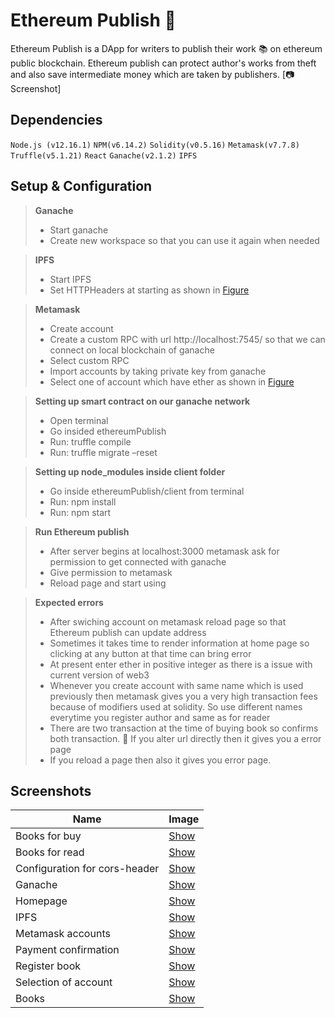 # Ethereum Publish :gem:
Ethereum Publish is a DApp for writers to publish their work :books: on ethereum public blockchain. Ethereum publish can protect author's works from theft and also save intermediate money which are taken by publishers. [:camera: Screenshot]

## Dependencies
`Node.js (v12.16.1)`
`NPM(v6.14.2)`
`Solidity(v0.5.16)`
`Metamask(v7.7.8)`
`Truffle(v5.1.21)`
`React`
`Ganache(v2.1.2)`
`IPFS`

## Setup & Configuration

> **Ganache**
> - Start ganache
> - Create new workspace so that you can use it again when needed 

> **IPFS**
> - Start IPFS
> - Set HTTPHeaders at starting as shown in [Figure](https://raw.githubusercontent.com/snakode/EthereumPublish/master/screenshots/Coniguration%20for%20cors-header.png)

> **Metamask**
> - Create account 
> - Create a custom RPC with url http://localhost:7545/ so that we can connect on local blockchain of ganache 
> - Select custom RPC 
> - Import accounts by taking private key from ganache 
> - Select one of account which have ether as shown in [Figure](https://raw.githubusercontent.com/snakode/EthereumPublish/master/screenshots/Selection%20of%20account.png)

> **Setting up smart contract on our ganache network**
> - Open terminal 
> - Go insided ethereumPublish 
> - Run: truffle compile 
> - Run: truffle migrate –reset 

> **Setting up node_modules inside client folder**
> - Go inside ethereumPublish/client from terminal 
> - Run: npm install  
> - Run: npm start 

> **Run Ethereum publish**
> - After server begins at localhost:3000 metamask ask for permission to get connected with ganache 
> - Give permission to metamask 
> - Reload page and start using 

> **Expected errors**
> - After swiching account on metamask reload page so that Ethereum publish can update address 
> - Sometimes it takes time to render information at home page so clicking at any button at that time can bring error
> - At present enter ether in positive integer as there is a issue with current version of web3 
> - Whenever you create account with same name which is used previously then metamask gives you a very high transaction fees because of modifiers used at solidity. So use different names everytime you register author and same as for reader 
> - There are two transaction at the time of buying book so confirms both transaction.  If you alter url directly then it gives you a error page 
> - If you reload a page then also it gives you error page. 

## Screenshots
| Name | Image |
|---|---|
|Books for buy|[Show](https://raw.githubusercontent.com/snakode/EthereumPublish/master/screenshots/Booka%20for%20buy.png)|
|Books for read|[Show](https://raw.githubusercontent.com/snakode/EthereumPublish/master/screenshots/Books%20for%20read.png)|
|Configuration for cors-header|[Show](https://raw.githubusercontent.com/snakode/EthereumPublish/master/screenshots/Coniguration%20for%20cors-header.png)|
|Ganache|[Show](https://raw.githubusercontent.com/snakode/EthereumPublish/master/screenshots/Ganache.png)|
|Homepage|[Show](https://raw.githubusercontent.com/snakode/EthereumPublish/master/screenshots/Homepage.png)|
|IPFS|[Show](https://raw.githubusercontent.com/snakode/EthereumPublish/master/screenshots/IPFS.png)|
|Metamask accounts|[Show](https://raw.githubusercontent.com/snakode/EthereumPublish/master/screenshots/Metamask%20Accounts.png)|
|Payment confirmation|[Show](https://raw.githubusercontent.com/snakode/EthereumPublish/master/screenshots/Payment%20confirmation.png)|
|Register book|[Show](https://raw.githubusercontent.com/snakode/EthereumPublish/master/screenshots/Register%20Book.png)|
|Selection of account|[Show](https://raw.githubusercontent.com/snakode/EthereumPublish/master/screenshots/Selection%20of%20account.png)|
|Books|[Show](https://raw.githubusercontent.com/snakode/EthereumPublish/master/screenshots/book.png)|












